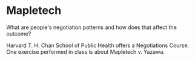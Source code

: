# Mapletech
What are people's negotiation patterns and how does that affect the outcome?


Harvard T. H. Chan School of Public Health offers a Negotiations Course. One exercise performed in class is about Mapletech v. Yazawa.

